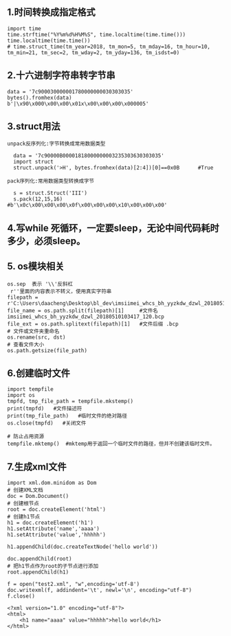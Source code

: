 ## 1.时间转换成指定格式

    import time 
    time.strftime("%Y%m%d%H%M%S", time.localtime(time.time()))
    time.localtime(time.time())
    # time.struct_time(tm_year=2018, tm_mon=5, tm_mday=16, tm_hour=10, tm_min=21, tm_sec=2, tm_wday=2, tm_yday=136, tm_isdst=0)

## 2.十六进制字符串转字节串

    data = '7c900030000001780000000030303035'
    bytes().fromhex(data)
    b'|\x90\x000\x00\x00\x01x\x00\x00\x00\x000005'

## 3.struct用法

    unpack反序列化:字节转换成常用数据类型

      data = '7c90000B00001818000000003235303630303035'
      import struct
      struct.unpack('>H', bytes.fromhex(data)[2:4])[0]==0x0B      #True

    pack序列化:常用数据类型转换成字节

      s = struct.Struct('III')
      s.pack(12,15,16)    #b'\x0c\x00\x00\x00\x0f\x00\x00\x00\x10\x00\x00\x00'

## 4.写while 死循环，一定要sleep，无论中间代码耗时多少，必须sleep。
## 5. os模块相关

    os.sep  表示 '\\'反斜杠
     r''里面的内容表示不转义，使用真实字符串
    filepath = r'C:\Users\daacheng\Desktop\bl_dev\imsiimei_whcs_bh_yyzkdw_dzwl_20180510103417_120.bcp'
    file_name = os.path.split(filepath)[1]     #文件名  imsiimei_whcs_bh_yyzkdw_dzwl_20180510103417_120.bcp
    file_ext = os.path.splitext(filepath)[1]   #文件后缀 .bcp
    # 文件或文件夹重命名
    os.rename(src, dst)
    # 查看文件大小
    os.path.getsize(file_path)

## 6.创建临时文件

    import tempfile
    import os
    tmpfd, tmp_file_path = tempfile.mkstemp()
    print(tmpfd)   #文件描述符
    print(tmp_file_path)   #临时文件的绝对路径
    os.close(tmpfd)   #关闭文件

    # 防止占用资源
    tempfile.mktemp()  #mktemp用于返回一个临时文件的路径，但并不创建该临时文件。

## 7.生成xml文件

    import xml.dom.minidom as Dom 
    # 创建XML文档
    doc = Dom.Document()
    # 创建根节点
    root = doc.createElement('html')
    # 创建h1节点
    h1 = doc.createElement('h1')
    h1.setAttribute('name','aaaa')
    h1.setAttribute('value','hhhhh')

    h1.appendChild(doc.createTextNode('hello world'))

    doc.appendChild(root)
    # 把h1节点作为root的子节点进行添加
    root.appendChild(h1)

    f = open("test2.xml", "w",encoding='utf-8')  
    doc.writexml(f, addindent='\t', newl='\n', encoding="utf-8") 
    f.close()  
    
    <?xml version="1.0" encoding="utf-8"?>
    <html>
        <h1 name="aaaa" value="hhhhh">hello world</h1>
    </html>
